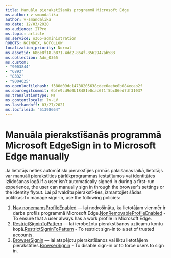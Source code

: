 ```yaml
---
title: Manuāla pierakstīšanās programmā Microsoft Edge
ms.author: v-smandalika
author: v-smandalika
ms.date: 12/03/2020
ms.audience: ITPro
ms.topic: article
ms.service: o365-administration
ROBOTS: NOINDEX, NOFOLLOW
localization_priority: Normal
ms.assetid: 686e8f18-b871-4dd2-864f-8562947ab583
ms.collection: Adm_O365
ms.custom:
- "9003844"
- "6893"
- "8332"
- "9004625"
ms.openlocfilehash: f380d09dc14788205638cdee6aebe0b084ecab2f
ms.sourcegitcommit: 6bfe9cd9d0b18481e0cac6f1f5bc86ed7df31037
ms.translationtype: MT
ms.contentlocale: lv-LV
ms.lasthandoff: 03/27/2021
ms.locfileid: "51398664"
---
```

# <a name="sign-in-to-microsoft-edge-manually"></a><span data-ttu-id="60ab6-102">Manuāla pierakstīšanās programmā Microsoft Edge</span><span class="sxs-lookup"><span data-stu-id="60ab6-102">Sign in to Microsoft Edge manually</span></span>

<span data-ttu-id="60ab6-103">Ja lietotājs netiek automātiski pierakstījies pirmās palaišanas laikā, lietotājs var manuāli pierakstīties pārlūkprogrammas iestatījumos vai identitātes izlidošanas logā.</span><span class="sxs-lookup"><span data-stu-id="60ab6-103">If a user isn't automatically signed in during a first-run experience, the user can manually sign in through the browser's settings or the identity flyout.</span></span> <span data-ttu-id="60ab6-104">Lai pārvaldītu pierakstī-ties, izmantojiet šādas politikas:</span><span class="sxs-lookup"><span data-stu-id="60ab6-104">To manage sign-in, use the following policies:</span></span>

1. <span data-ttu-id="60ab6-105">[Nav noņemamsProfileEnabled](https://docs.microsoft.com/deployedge/microsoft-edge-policies#nonremovableprofileenabled) — lai nodrošinātu, ka lietotājam vienmēr ir darba profils programmā Microsoft Edge.</span><span class="sxs-lookup"><span data-stu-id="60ab6-105">[NonRemovableProfileEnabled](https://docs.microsoft.com/deployedge/microsoft-edge-policies#nonremovableprofileenabled) - To ensure that a user always has a work profile in Microsoft Edge.</span></span>
2. <span data-ttu-id="60ab6-106">[RestrictSigninToPattern](https://docs.microsoft.com/deployedge/microsoft-edge-policies#restrictsignintopattern) — lai ierobežotu pierakstīšanos uzticamu kontu kopā.</span><span class="sxs-lookup"><span data-stu-id="60ab6-106">[RestrictSigninToPattern](https://docs.microsoft.com/deployedge/microsoft-edge-policies#restrictsignintopattern) - To restrict sign-in to a set of trusted accounts.</span></span>
3. <span data-ttu-id="60ab6-107">[BrowserSignin](https://docs.microsoft.com/deployedge/microsoft-edge-policies#browsersignin) — lai atspējotu pierakstīšanos vai liktu lietotājiem pierakstīties.</span><span class="sxs-lookup"><span data-stu-id="60ab6-107">[BrowserSignin](https://docs.microsoft.com/deployedge/microsoft-edge-policies#browsersignin) - To disable sign-in or to force users to sign in.</span></span>

